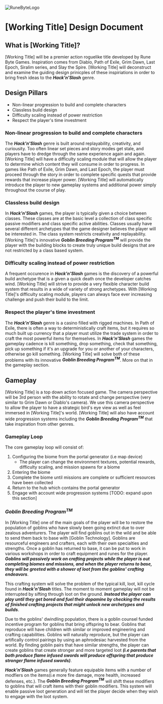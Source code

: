 ![RuneByteLogo](https://github.com/benjaminfrs/PlaceHolder/assets/63012709/714bbf36-6453-4491-8045-0044f9c18bfa)
# [Working Title] Design Document

## What is [Working Title]?
[Working Title] will be a premier action roguelike title developed by Rune Byte Games. Inspiration comes from Diablo, Path of Exile, Grim Dawn, Last Epoch, Siralim series, and Slay the Spire. [Working Title] will deconstruct and examine the guiding design prinicples of these inspiriations in order to bring fresh ideas to the ***Hack'n'Slash*** genre.

## Design Pillars
- Non-linear progression to build and complete characters
- Classless build design
- Difficulty scaling instead of power restriction
- Respect the player's time investment

### Non-linear progression to build and complete characters
The ***Hack'n'Slash*** genre is built around replayability, creativity, and curiousity. Too often linear set pieces and story modes get stale, and players have to dredge through the same experience again and again. [Working Title] will have a difficulty scaling module that will allow the player to determine which content they will consume in order to progress. In games like Path of Exile, Grim Dawn, and Last Epoch, the player must proceed through the story in order to complete specific quests that provide rewards that increase player power. [Working Title] will automatically introduce the player to new gameplay systems and additional power simply throughout the course of play.

### Classless build design
In ***Hack'n'Slash*** games, the player is typically given a choice between classes. These classes are at the basic level a collection of class specific passive modifiers and class specific active abilities. Classes usually have several different archetypes that the game designer believes the player will be interested in. The class system restricts creativity and replayability. [Working Title]'s innovative ***Goblin Breeding Program<sup>TM</sup>*** will provide the player with the building blocks to create truly unique build designs that are not restricted by a class based system. 

### Difficulty scaling instead of power restriction
A frequent occurence in ***Hack'n'Slash*** games is the discovery of a powerful build archetype that is a given a quick death once the developer catches wind. [Working Title] will strive to provide a very flexible character build system that results in a wide of variety of strong archetypes. With [Working Title]'s difficulty scaling module, players can always face ever increasing challenge and push their build to the limit.

### Respect the player's time investment
The ***Hack'n'Slash*** genre is a casino filled with rigged machines. In Path of Exile, there is often a way to deterministically craft items, but it requires so much built up currency that a player must utilize the trade system in order to craft the most powerful items for themselves. In ***Hack'n'Slash*** games the gameplay cadence is kill something, drop something, check that something, pick up something if it's an upgrade for you or another of your characters, otherwise go kill something. [Working Title] will solve both of these problems with its innovative ***Goblin Breeding Program<sup>TM</sup>***. More on that in the gameplay section.

## Gameplay
[Working Title] is a top down action focused game. The camera perspective will be 3rd person with the ability to rotate and change perspective (very similar to Grim Dawn or Diablo's camera). We use this camera perspective to allow the player to have a strategic bird's eye view as well as feel immersed in [Working Title]'s world. [Working Title] will also have account wide progression systems including the ***Goblin Breeding Program<sup>TM</sup>*** that take inspiration from other genres.

### Gameplay Loop
The core gameplay loop will consist of:
1. Configuring the biome from the portal generator (i.e map device)
    - The player can change the environment textures, potential rewards, difficulty scaling, and mission spawns for a biome
2. Entering the biome
3. Complete the biome until missions are complete or sufficient resources have been collected
4. Return to the hub which contains the portal generator
5. Engage with account wide progression systems [TODO: expand upon this section]

### ***Goblin Breeding Program<sup>TM</sup>***
In [Working Title] one of the main goals of the player will be to restore the population of goblins who have slowly been going extinct due to over zealous adventurers. The player will find goblins out in the wild and be able to send them back to base with [Goblin Technology]. Goblins are resourceful engineers and crafters, each with their own specialties and strengths. Once a goblin has returned to base, it can be put to work in various workshops in order to craft equipment and runes for the player. ***Goblins will passively work on crafting projects while the player is out completing biomes and missions, and when the player returns to base, they will be greeted with a shower of loot from the goblins' crafting endeavors***.

This crafting system will solve the problem of the typical kill, loot, kill cycle found in ***Hack'n'Slash*** titles. The moment to moment gameplay will not be interrupted by sifting through loot on the ground. ***Instead the player can play until they get bored and fuel their dopamine by checking the results of finished crafting projects that might unlock new archetypes and builds***.

Due to the goblins' dwindling population, there is a goblin counsel funded incentive program for goblins that bring offspring to bear. Goblins that reproduce will have children with similar or improved engineering and crafting capabilities. Goblins will naturally reproduce, but the player can artifically control pairings by using an aphrodesiac harvested from the world. By finding goblin pairs that have similar strengths, the player can create goblins that create stronger and more targeted loot ***(i.e parents that both produce flame infused swords will produce offspring that produce stronger flame infused swords)***.

***Hack'n'Slash*** games generally feature equipable items with a number of modfiers on the items(i.e more fire damage, more health, increased defenses, etc.). The ***Goblin Breeding Program<sup>TM</sup>*** will shift these modifiers to goblins that will craft items with their goblin modifiers. This system will enable passive loot generation and will let the player decide when they wish to engage with the loot system. 

